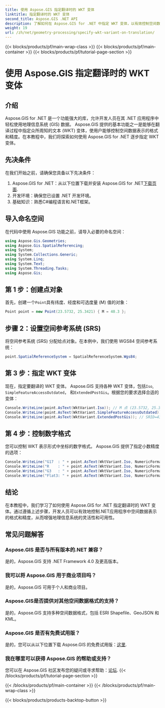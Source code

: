 ```yaml
---
title: 使用 Aspose.GIS 指定翻译时的 WKT 变体
linktitle: 指定翻译时的 WKT 变体
second_title: Aspose.GIS .NET API
description: 了解如何在 Aspose.GIS for .NET 中指定 WKT 变体，以有效控制空间数据表示格式和精度。
weight: 19
url: /zh/net/geometry-processing/specify-wkt-variant-on-translation/
---
```


{{< blocks/products/pf/main-wrap-class >}}
{{< blocks/products/pf/main-container >}}
{{< blocks/products/pf/tutorial-page-section >}}

# 使用 Aspose.GIS 指定翻译时的 WKT 变体

## 介绍
Aspose.GIS for .NET 是一个功能强大的库，允许开发人员在其 .NET 应用程序中轻松使用地理信息系统 (GIS) 数据。 Aspose.GIS 提供的基本功能之一是能够在翻译过程中指定众所周知的文本 (WKT) 变体，使用户能够控制空间数据表示的格式和精度。在本教程中，我们将探索如何使用 Aspose.GIS for .NET 逐步指定 WKT 变体。
## 先决条件
在我们开始之前，请确保您具备以下先决条件：
1. Aspose.GIS for .NET：从以下位置下载并安装 Aspose.GIS for .NET[下载页面](https://releases.aspose.com/gis/net/).
2. 开发环境：确保您已设置 .NET 开发环境。
3. 基础知识：熟悉C#编程语言和.NET框架。

## 导入命名空间
在代码中使用 Aspose.GIS 功能之前，请导入必要的命名空间：
```csharp
using Aspose.Gis.Geometries;
using Aspose.Gis.SpatialReferencing;
using System;
using System.Collections.Generic;
using System.Linq;
using System.Text;
using System.Threading.Tasks;
using Aspose.Gis;
```
## 第 1 步：创建点对象
首先，创建一个`Point`具有纬度、经度和可选度量 (M) 值的对象：
```csharp
Point point = new Point(23.5732, 25.3421) { M = 40.3 };
```
## 步骤 2：设置空间参考系统 (SRS)
将空间参考系统 (SRS) 分配给点对象。在本例中，我们使用 WGS84 空间参考系统：
```csharp
point.SpatialReferenceSystem = SpatialReferenceSystem.Wgs84;
```
## 第 3 步：指定 WKT 变体
现在，指定要翻译的 WKT 变体。 Aspose.GIS 支持各种 WKT 变体，包括`Iso`, `SimpleFeatureAccessOutdated`， 和`ExtendedPostGis`。根据您的要求选择合适的变体：
```csharp
Console.WriteLine(point.AsText(WktVariant.Iso)); // M 点 (23.5732, 25.3421, 40.3)
Console.WriteLine(point.AsText(WktVariant.SimpleFeatureAccessOutdated)); //点 (23.5732, 25.3421)
Console.WriteLine(point.AsText(WktVariant.ExtendedPostGis)); // SRID=4326;POINTM (23.5732, 25.3421, 40.3)
```
## 第 4 步：控制数字格式
您可以控制 WKT 表示形式中坐标的数字格式。 Aspose.GIS 提供了指定小数精度的选项：
```csharp
Console.WriteLine("G17  : " + point.AsText(WktVariant.Iso, NumericFormat.General(17))); //点 M (23.5732 25.342099999999999 40.299999999999997)
Console.WriteLine("R    : " + point.AsText(WktVariant.Iso, NumericFormat.RoundTrip)); // M 点 (23.5732 25.3421 40.3)
Console.WriteLine("G3   : " + point.AsText(WktVariant.Iso, NumericFormat.General(3))); // M 点 (23.6 25.3 40.3)
Console.WriteLine("Flat3: " + point.AsText(WktVariant.Iso, NumericFormat.Flat(3))); // M 点 (23.573 25.342 40.3)
```

## 结论
在本教程中，我们学习了如何使用 Aspose.GIS for .NET 指定翻译时的 WKT 变体。通过遵循上述步骤，开发人员可以有效地控制.NET应用程序中空间数据表示的格式和精度，从而增强地理信息系统的灵活性和可用性。
## 常见问题解答
### Aspose.GIS 是否与所有版本的.NET 兼容？
是的，Aspose.GIS 支持 .NET Framework 4.0 及更高版本。
### 我可以将 Aspose.GIS 用于商业项目吗？
是的，Aspose.GIS 可用于个人和商业项目。
### Aspose.GIS是否提供对其他空间数据格式的支持？
是的，Aspose.GIS 支持多种空间数据格式，包括 ESRI Shapefile、GeoJSON 和 KML。
### Aspose.GIS 是否有免费试用版？
是的，您可以从以下位置下载 Aspose.GIS 的免费试用版：[这里](https://releases.aspose.com/).
### 我在哪里可以获得 Aspose.GIS 的帮助或支持？
您可以在 Aspose.GIS 社区发布您的疑问或寻求帮助：[论坛](https://forum.aspose.com/c/gis/33).
{{< /blocks/products/pf/tutorial-page-section >}}

{{< /blocks/products/pf/main-container >}}
{{< /blocks/products/pf/main-wrap-class >}}

{{< blocks/products/products-backtop-button >}}
